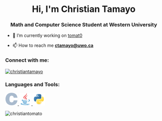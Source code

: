 <h1 align="center">Hi, I'm Christian Tamayo</h1>
<h3 align="center">Math and Computer Science Student at Western University</h3>

- 🌱 I’m currently working on [tomat0](https://github.com/christiantomato/tomat0)

- 📫 How to reach me **ctamayo@uwo.ca**

<h3 align="left">Connect with me:</h3>
<p align="left">
<a href="https://www.linkedin.com/in/christian-tamayo-090528330/" target="blank"><img align="center" src="https://raw.githubusercontent.com/rahuldkjain/github-profile-readme-generator/master/src/images/icons/Social/linked-in-alt.svg" alt="christiantamayo" height="30" width="40" /></a>
</p>

<h3 align="left">Languages and Tools:</h3>
<p align="left"> <a href="https://www.cprogramming.com/" target="_blank" rel="noreferrer"> <img src="https://raw.githubusercontent.com/devicons/devicon/master/icons/c/c-original.svg" alt="c" width="40" height="40"/> </a> <a href="https://www.java.com" target="_blank" rel="noreferrer"> <img src="https://raw.githubusercontent.com/devicons/devicon/master/icons/java/java-original.svg" alt="java" width="40" height="40"/> </a> <a href="https://www.python.org" target="_blank" rel="noreferrer"> <img src="https://raw.githubusercontent.com/devicons/devicon/master/icons/python/python-original.svg" alt="python" width="40" height="40"/> </a> </p>

<p><img align="center" src="https://github-readme-stats.vercel.app/api/top-langs?username=christiantomato&show_icons=true&locale=en&layout=compact" alt="christiantomato" /></p>
